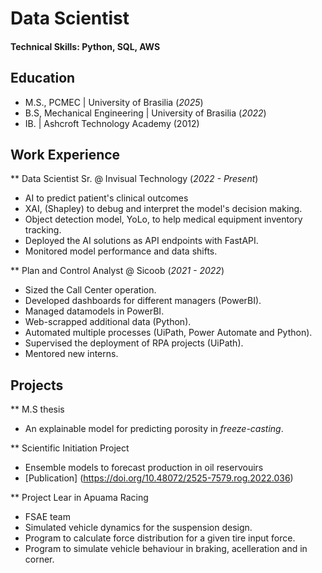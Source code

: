 # Data Scientist

#### Technical Skills: Python, SQL, AWS

## Education
- M.S., PCMEC                 | University of Brasilia (_2025_)
- B.S, Mechanical Engineering | University of Brasilia (_2022_)
- IB.                         | Ashcroft Technology Academy (2012)

  
## Work Experience
** Data Scientist Sr. @ Invisual Technology (_2022 - Present_)
- AI to predict patient's clinical outcomes
- XAI, (Shapley) to debug and interpret the model's decision making.
- Object detection model, YoLo, to help medical equipment inventory tracking.
- Deployed the AI solutions as API endpoints with FastAPI.
- Monitored model performance and data shifts.

** Plan and Control Analyst @ Sicoob (_2021 - 2022_)
- Sized the Call Center operation.
- Developed dashboards for different managers (PowerBI).
- Managed datamodels in PowerBI.
- Web-scrapped additional data (Python).
- Automated multiple processes (UiPath, Power Automate and Python).
- Supervised the deployment of RPA projects (UiPath).
- Mentored new interns.

  
## Projects
** M.S thesis
- An explainable model for predicting porosity in _freeze-casting_.

** Scientific Initiation Project
- Ensemble models to forecast production in oil reservouirs
- [Publication] (https://doi.org/10.48072/2525-7579.rog.2022.036)

** Project Lear in Apuama Racing
- FSAE team
- Simulated vehicle dynamics for the suspension design.
- Program to calculate force distribution for a given tire input force.
- Program to simulate vehicle behaviour in braking, acelleration and in corner.
